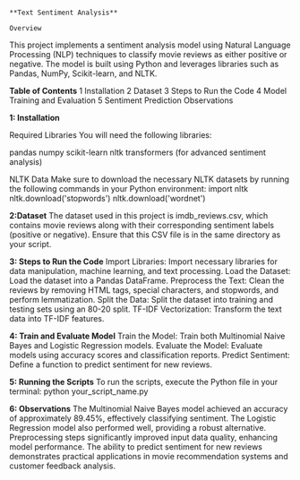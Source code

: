 
                                                                                 **Text Sentiment Analysis**
                                                                                          Overview

This project implements a sentiment analysis model using Natural Language Processing (NLP) techniques to classify movie reviews as either positive or negative. The model is built using Python and leverages libraries such as Pandas, NumPy, Scikit-learn, and NLTK.

**Table of Contents**
1 Installation
2 Dataset
3 Steps to Run the Code
4 Model Training and Evaluation
5 Sentiment Prediction
Observations

**1: Installation**

Required Libraries
You will need the following libraries:

pandas
numpy
scikit-learn
nltk
transformers (for advanced sentiment analysis)

NLTK Data
Make sure to download the necessary NLTK datasets by running the following commands in your Python environment:
import nltk
nltk.download('stopwords')
nltk.download('wordnet')

**2:Dataset**
The dataset used in this project is imdb_reviews.csv, which contains movie reviews along with their corresponding sentiment labels (positive or negative). Ensure that this CSV file is in the same directory as your script.

**3: Steps to Run the Code**
Import Libraries: Import necessary libraries for data manipulation, machine learning, and text processing.
Load the Dataset: Load the dataset into a Pandas DataFrame.
Preprocess the Text: Clean the reviews by removing HTML tags, special characters, and stopwords, and perform lemmatization.
Split the Data: Split the dataset into training and testing sets using an 80-20 split.
TF-IDF Vectorization: Transform the text data into TF-IDF features.

**4: Train and Evaluate Model**
Train the Model: Train both Multinomial Naive Bayes and Logistic Regression models.
Evaluate the Model: Evaluate models using accuracy scores and classification reports.
Predict Sentiment: Define a function to predict sentiment for new reviews.

**5: Running the Scripts**
To run the scripts, execute the Python file in your terminal:
python your_script_name.py

**6: Observations**
The Multinomial Naive Bayes model achieved an accuracy of approximately 89.45%, effectively classifying sentiment.
The Logistic Regression model also performed well, providing a robust alternative.
Preprocessing steps significantly improved input data quality, enhancing model performance.
The ability to predict sentiment for new reviews demonstrates practical applications in movie recommendation systems and customer feedback analysis.

